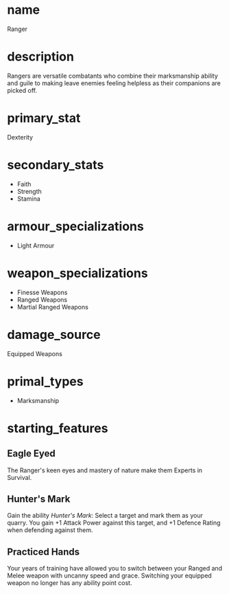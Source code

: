 # name
Ranger
# description
Rangers are versatile combatants who combine their marksmanship ability and guile to making leave enemies feeling helpless as their companions are picked off.

# primary_stat
Dexterity
# secondary_stats
- Faith
- Strength
- Stamina
# armour_specializations
- Light Armour
# weapon_specializations
- Finesse Weapons
- Ranged Weapons
- Martial Ranged Weapons
# damage_source
Equipped Weapons
# primal_types
- Marksmanship

# starting_features

## Eagle Eyed
The Ranger's keen eyes and mastery of nature make them Experts in Survival.
## Hunter's Mark
Gain the ability *Hunter's Mark*: Select a target and mark them as your quarry. You gain +1 Attack Power against this target, and +1 Defence Rating when defending against them.
## Practiced Hands
Your years of training have allowed you to switch between your Ranged and Melee weapon with uncanny speed and grace. Switching your equipped weapon no longer has any ability point cost.


